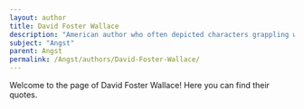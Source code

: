 ```yaml
---
layout: author
title: David Foster Wallace
description: "American author who often depicted characters grappling with existential angst in his novels and essays, reflecting the anxieties of contemporary life."
subject: "Angst"
parent: Angst
permalink: /Angst/authors/David-Foster-Wallace/
---
```


Welcome to the page of David Foster Wallace! Here you can find their quotes.

